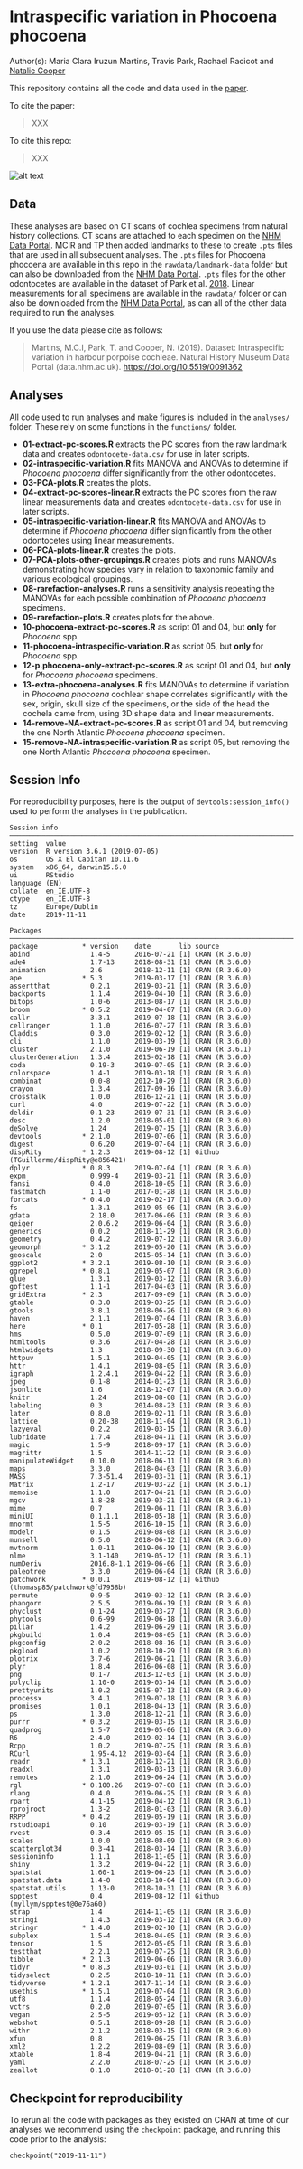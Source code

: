 # Intraspecific variation in Phocoena phocoena
Author(s): Maria Clara Iruzun Martins, Travis Park, Rachael Racicot and [Natalie Cooper](mailto:natalie.cooper.@nhm.ac.uk)  

This repository contains all the code and data used in the [paper](link).

To cite the paper: 
> XXX

To cite this repo: 
> XXX

![alt text](https://github.com/nhcooper123/intraspecific-porpoise/raw/master/outputs/PC-polygon-plots-landmarks.png)

## Data
These analyses are based on CT scans of cochlea specimens from natural history collections.
CT scans are attached to each specimen on the [NHM Data Portal](https://data.nhm.ac.uk).
MCIR and TP then added landmarks to these to create `.pts` files that are used in all subsequent analyses. 
The `.pts` files for Phocoena phocoena are available in this repo in the `rawdata/landmark-data` folder but can also be downloaded from the [NHM Data Portal](https://doi.org/10.5519/0091362). 
`.pts` files for the other odontocetes are available in the dataset of Park et al. [2018](https://doi.org/10.5519/0082968).
Linear measurements for all specimens are available in the `rawdata/` folder or can also be downloaded from the [NHM Data Portal](https://doi.org/10.5519/0091362), as can all of the other data required to run the analyses.

If you use the data please cite as follows: 
> Martins, M.C.I, Park, T. and Cooper, N. (2019). Dataset: Intraspecific variation in harbour porpoise cochleae. Natural History Museum Data Portal (data.nhm.ac.uk). https://doi.org/10.5519/0091362

## Analyses
All code used to run analyses and make figures is included in the `analyses/` folder. These rely on some functions in the `functions/` folder.

* **01-extract-pc-scores.R** extracts the PC scores from the raw landmark data and creates `odontocete-data.csv` for use in later scripts.
* **02-intraspecific-variation.R** fits MANOVA and ANOVAs to determine if *Phocoena phocoena* differ significantly from the other odontocetes.
* **03-PCA-plots.R** creates the plots.  
* **04-extract-pc-scores-linear.R** extracts the PC scores from the raw linear measurements data and creates `odontocete-data.csv` for use in later scripts.
* **05-intraspecific-variation-linear.R** fits MANOVA and ANOVAs to determine if *Phocoena phocoena* differ significantly from the other odontocetes using linear measurements.
* **06-PCA-plots-linear.R** creates the plots. 
* **07-PCA-plots-other-groupings.R** creates plots and runs MANOVAs demonstrating how species vary in relation to taxonomic family and various ecological groupings. 
* **08-rarefaction-analyses.R** runs a sensitivity analysis repeating the MANOVAs for each possible combination of *Phocoena phocoena* specimens. 
* **09-rarefaction-plots.R** creates plots for the above. 
* **10-phocoena-extract-pc-scores.R** as script 01 and 04, but **only** for *Phocoena* spp. 
* **11-phocoena-intraspecific-variation.R** as script 05, but **only** for *Phocoena* spp. 
* **12-p.phocoena-only-extract-pc-scores.R** as script 01 and 04, but **only** for *Phocoena phocoena* specimens.
* **13-extra-phocoena-analyses.R** fits MANOVAs to determine if variation in *Phocoena phocoena* cochlear shape correlates significantly with the sex, origin, skull size of the specimens, or the side of the head the cochela came from, using 3D shape data and linear measurements.
* **14-remove-NA-extract-pc-scores.R** as script 01 and 04, but removing the one North Atlantic *Phocoena phocoena* specimen.
* **15-remove-NA-intraspecific-variation.R** as script 05, but removing the one North Atlantic *Phocoena phocoena* specimen.

## Session Info
For reproducibility purposes, here is the output of `devtools:session_info()` used to perform the analyses in the publication.

    Session info 
    ────────────────────────────────────────────────────────────────────────────────
    setting  value                       
    version  R version 3.6.1 (2019-07-05)
    os       OS X El Capitan 10.11.6     
    system   x86_64, darwin15.6.0        
    ui       RStudio                     
    language (EN)                        
    collate  en_IE.UTF-8                 
    ctype    en_IE.UTF-8                 
    tz       Europe/Dublin               
    date     2019-11-11                  

    Packages ────────────────────────────────────────────────────────────────────────────────────
    package           * version    date       lib source                              
    abind               1.4-5      2016-07-21 [1] CRAN (R 3.6.0)                      
    ade4                1.7-13     2018-08-31 [1] CRAN (R 3.6.0)                      
    animation           2.6        2018-12-11 [1] CRAN (R 3.6.0)                      
    ape               * 5.3        2019-03-17 [1] CRAN (R 3.6.0)                      
    assertthat          0.2.1      2019-03-21 [1] CRAN (R 3.6.0)                      
    backports           1.1.4      2019-04-10 [1] CRAN (R 3.6.0)                      
    bitops              1.0-6      2013-08-17 [1] CRAN (R 3.6.0)                      
    broom             * 0.5.2      2019-04-07 [1] CRAN (R 3.6.0)                      
    callr               3.3.1      2019-07-18 [1] CRAN (R 3.6.0)                      
    cellranger          1.1.0      2016-07-27 [1] CRAN (R 3.6.0)                      
    Claddis             0.3.0      2019-02-12 [1] CRAN (R 3.6.0)                      
    cli                 1.1.0      2019-03-19 [1] CRAN (R 3.6.0)                      
    cluster             2.1.0      2019-06-19 [1] CRAN (R 3.6.1)                      
    clusterGeneration   1.3.4      2015-02-18 [1] CRAN (R 3.6.0)                      
    coda                0.19-3     2019-07-05 [1] CRAN (R 3.6.0)                      
    colorspace          1.4-1      2019-03-18 [1] CRAN (R 3.6.0)                      
    combinat            0.0-8      2012-10-29 [1] CRAN (R 3.6.0)                      
    crayon              1.3.4      2017-09-16 [1] CRAN (R 3.6.0)                      
    crosstalk           1.0.0      2016-12-21 [1] CRAN (R 3.6.0)                      
    curl                4.0        2019-07-22 [1] CRAN (R 3.6.0)                      
    deldir              0.1-23     2019-07-31 [1] CRAN (R 3.6.0)                      
    desc                1.2.0      2018-05-01 [1] CRAN (R 3.6.0)                      
    deSolve             1.24       2019-07-15 [1] CRAN (R 3.6.0)                      
    devtools          * 2.1.0      2019-07-06 [1] CRAN (R 3.6.0)                      
    digest              0.6.20     2019-07-04 [1] CRAN (R 3.6.0)                      
    dispRity          * 1.2.3      2019-08-12 [1] Github (TGuillerme/dispRity@e856421)
    dplyr             * 0.8.3      2019-07-04 [1] CRAN (R 3.6.0)                      
    expm                0.999-4    2019-03-21 [1] CRAN (R 3.6.0)                      
    fansi               0.4.0      2018-10-05 [1] CRAN (R 3.6.0)                      
    fastmatch           1.1-0      2017-01-28 [1] CRAN (R 3.6.0)                      
    forcats           * 0.4.0      2019-02-17 [1] CRAN (R 3.6.0)                      
    fs                  1.3.1      2019-05-06 [1] CRAN (R 3.6.0)                      
    gdata               2.18.0     2017-06-06 [1] CRAN (R 3.6.0)                      
    geiger              2.0.6.2    2019-06-04 [1] CRAN (R 3.6.0)                      
    generics            0.0.2      2018-11-29 [1] CRAN (R 3.6.0)                      
    geometry            0.4.2      2019-07-12 [1] CRAN (R 3.6.0)                      
    geomorph          * 3.1.2      2019-05-20 [1] CRAN (R 3.6.0)                      
    geoscale            2.0        2015-05-14 [1] CRAN (R 3.6.0)                      
    ggplot2           * 3.2.1      2019-08-10 [1] CRAN (R 3.6.0)                      
    ggrepel           * 0.8.1      2019-05-07 [1] CRAN (R 3.6.0)                      
    glue                1.3.1      2019-03-12 [1] CRAN (R 3.6.0)                      
    goftest             1.1-1      2017-04-03 [1] CRAN (R 3.6.0)                      
    gridExtra         * 2.3        2017-09-09 [1] CRAN (R 3.6.0)                      
    gtable              0.3.0      2019-03-25 [1] CRAN (R 3.6.0)                      
    gtools              3.8.1      2018-06-26 [1] CRAN (R 3.6.0)                      
    haven               2.1.1      2019-07-04 [1] CRAN (R 3.6.0)                      
    here              * 0.1        2017-05-28 [1] CRAN (R 3.6.0)                      
    hms                 0.5.0      2019-07-09 [1] CRAN (R 3.6.0)                      
    htmltools           0.3.6      2017-04-28 [1] CRAN (R 3.6.0)                      
    htmlwidgets         1.3        2018-09-30 [1] CRAN (R 3.6.0)                      
    httpuv              1.5.1      2019-04-05 [1] CRAN (R 3.6.0)                      
    httr                1.4.1      2019-08-05 [1] CRAN (R 3.6.0)                      
    igraph              1.2.4.1    2019-04-22 [1] CRAN (R 3.6.0)                      
    jpeg                0.1-8      2014-01-23 [1] CRAN (R 3.6.0)                      
    jsonlite            1.6        2018-12-07 [1] CRAN (R 3.6.0)                      
    knitr               1.24       2019-08-08 [1] CRAN (R 3.6.0)                      
    labeling            0.3        2014-08-23 [1] CRAN (R 3.6.0)                      
    later               0.8.0      2019-02-11 [1] CRAN (R 3.6.0)                      
    lattice             0.20-38    2018-11-04 [1] CRAN (R 3.6.1)                      
    lazyeval            0.2.2      2019-03-15 [1] CRAN (R 3.6.0)                      
    lubridate           1.7.4      2018-04-11 [1] CRAN (R 3.6.0)                      
    magic               1.5-9      2018-09-17 [1] CRAN (R 3.6.0)                      
    magrittr            1.5        2014-11-22 [1] CRAN (R 3.6.0)                      
    manipulateWidget    0.10.0     2018-06-11 [1] CRAN (R 3.6.0)                      
    maps                3.3.0      2018-04-03 [1] CRAN (R 3.6.0)                      
    MASS                7.3-51.4   2019-03-31 [1] CRAN (R 3.6.1)                      
    Matrix              1.2-17     2019-03-22 [1] CRAN (R 3.6.1)                      
    memoise             1.1.0      2017-04-21 [1] CRAN (R 3.6.0)                      
    mgcv                1.8-28     2019-03-21 [1] CRAN (R 3.6.1)                      
    mime                0.7        2019-06-11 [1] CRAN (R 3.6.0)                      
    miniUI              0.1.1.1    2018-05-18 [1] CRAN (R 3.6.0)                      
    mnormt              1.5-5      2016-10-15 [1] CRAN (R 3.6.0)                      
    modelr              0.1.5      2019-08-08 [1] CRAN (R 3.6.0)                      
    munsell             0.5.0      2018-06-12 [1] CRAN (R 3.6.0)                      
    mvtnorm             1.0-11     2019-06-19 [1] CRAN (R 3.6.0)                      
    nlme                3.1-140    2019-05-12 [1] CRAN (R 3.6.1)                      
    numDeriv            2016.8-1.1 2019-06-06 [1] CRAN (R 3.6.0)                      
    paleotree           3.3.0      2019-06-04 [1] CRAN (R 3.6.0)                      
    patchwork         * 0.0.1      2019-08-12 [1] Github (thomasp85/patchwork@fd7958b)
    permute             0.9-5      2019-03-12 [1] CRAN (R 3.6.0)                      
    phangorn            2.5.5      2019-06-19 [1] CRAN (R 3.6.0)                      
    phyclust            0.1-24     2019-03-27 [1] CRAN (R 3.6.0)                      
    phytools            0.6-99     2019-06-18 [1] CRAN (R 3.6.0)                      
    pillar              1.4.2      2019-06-29 [1] CRAN (R 3.6.0)                      
    pkgbuild            1.0.4      2019-08-05 [1] CRAN (R 3.6.0)                      
    pkgconfig           2.0.2      2018-08-16 [1] CRAN (R 3.6.0)                      
    pkgload             1.0.2      2018-10-29 [1] CRAN (R 3.6.0)                      
    plotrix             3.7-6      2019-06-21 [1] CRAN (R 3.6.0)                      
    plyr                1.8.4      2016-06-08 [1] CRAN (R 3.6.0)                      
    png                 0.1-7      2013-12-03 [1] CRAN (R 3.6.0)                      
    polyclip            1.10-0     2019-03-14 [1] CRAN (R 3.6.0)                      
    prettyunits         1.0.2      2015-07-13 [1] CRAN (R 3.6.0)                      
    processx            3.4.1      2019-07-18 [1] CRAN (R 3.6.0)                      
    promises            1.0.1      2018-04-13 [1] CRAN (R 3.6.0)                      
    ps                  1.3.0      2018-12-21 [1] CRAN (R 3.6.0)                      
    purrr             * 0.3.2      2019-03-15 [1] CRAN (R 3.6.0)                      
    quadprog            1.5-7      2019-05-06 [1] CRAN (R 3.6.0)                      
    R6                  2.4.0      2019-02-14 [1] CRAN (R 3.6.0)                      
    Rcpp                1.0.2      2019-07-25 [1] CRAN (R 3.6.0)                      
    RCurl               1.95-4.12  2019-03-04 [1] CRAN (R 3.6.0)                      
    readr             * 1.3.1      2018-12-21 [1] CRAN (R 3.6.0)                      
    readxl              1.3.1      2019-03-13 [1] CRAN (R 3.6.0)                      
    remotes             2.1.0      2019-06-24 [1] CRAN (R 3.6.0)                      
    rgl               * 0.100.26   2019-07-08 [1] CRAN (R 3.6.0)                      
    rlang               0.4.0      2019-06-25 [1] CRAN (R 3.6.0)                      
    rpart               4.1-15     2019-04-12 [1] CRAN (R 3.6.1)                      
    rprojroot           1.3-2      2018-01-03 [1] CRAN (R 3.6.0)                      
    RRPP              * 0.4.2      2019-05-19 [1] CRAN (R 3.6.0)                      
    rstudioapi          0.10       2019-03-19 [1] CRAN (R 3.6.0)                      
    rvest               0.3.4      2019-05-15 [1] CRAN (R 3.6.0)                      
    scales              1.0.0      2018-08-09 [1] CRAN (R 3.6.0)                      
    scatterplot3d       0.3-41     2018-03-14 [1] CRAN (R 3.6.0)                      
    sessioninfo         1.1.1      2018-11-05 [1] CRAN (R 3.6.0)                      
    shiny               1.3.2      2019-04-22 [1] CRAN (R 3.6.0)                      
    spatstat            1.60-1     2019-06-23 [1] CRAN (R 3.6.0)                      
    spatstat.data       1.4-0      2018-10-04 [1] CRAN (R 3.6.0)                      
    spatstat.utils      1.13-0     2018-10-31 [1] CRAN (R 3.6.0)                      
    spptest             0.4        2019-08-12 [1] Github (myllym/spptest@0e76a60)     
    strap               1.4        2014-11-05 [1] CRAN (R 3.6.0)                      
    stringi             1.4.3      2019-03-12 [1] CRAN (R 3.6.0)                      
    stringr           * 1.4.0      2019-02-10 [1] CRAN (R 3.6.0)                      
    subplex             1.5-4      2018-04-05 [1] CRAN (R 3.6.0)                      
    tensor              1.5        2012-05-05 [1] CRAN (R 3.6.0)                      
    testthat            2.2.1      2019-07-25 [1] CRAN (R 3.6.0)                      
    tibble            * 2.1.3      2019-06-06 [1] CRAN (R 3.6.0)                      
    tidyr             * 0.8.3      2019-03-01 [1] CRAN (R 3.6.0)                      
    tidyselect          0.2.5      2018-10-11 [1] CRAN (R 3.6.0)                      
    tidyverse         * 1.2.1      2017-11-14 [1] CRAN (R 3.6.0)                      
    usethis           * 1.5.1      2019-07-04 [1] CRAN (R 3.6.0)                      
    utf8                1.1.4      2018-05-24 [1] CRAN (R 3.6.0)                      
    vctrs               0.2.0      2019-07-05 [1] CRAN (R 3.6.0)                      
    vegan               2.5-5      2019-05-12 [1] CRAN (R 3.6.0)                      
    webshot             0.5.1      2018-09-28 [1] CRAN (R 3.6.0)                      
    withr               2.1.2      2018-03-15 [1] CRAN (R 3.6.0)                      
    xfun                0.8        2019-06-25 [1] CRAN (R 3.6.0)                      
    xml2                1.2.2      2019-08-09 [1] CRAN (R 3.6.0)                      
    xtable              1.8-4      2019-04-21 [1] CRAN (R 3.6.0)                      
    yaml                2.2.0      2018-07-25 [1] CRAN (R 3.6.0)                      
    zeallot             0.1.0      2018-01-28 [1] CRAN (R 3.6.0)                      


## Checkpoint for reproducibility
To rerun all the code with packages as they existed on CRAN at time of our analyses we recommend using the `checkpoint` package, and running this code prior to the analysis:

```{r}
checkpoint("2019-11-11")
```

